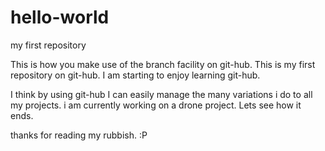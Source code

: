 # hello-world
my first repository

This is how you make use of the branch facility on git-hub.
This is my first repository on git-hub. I am starting to enjoy learning git-hub.

I think by using git-hub I can easily manage the many variations i do to all my projects.
i am currently working on a drone project.
Lets see how it ends.

thanks for reading my rubbish. :P
